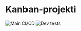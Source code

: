 # Kanban-projekti

![Main CI/CD](https://github.com/github/docs/actions/workflows/main.yml/badge.svg)
![Dev tests](https://github.com/github/docs/actions/workflows/dev.yml/badge.svg)
